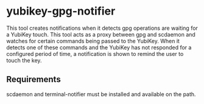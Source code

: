 # yubikey-gpg-notifier

This tool creates notifications when it detects gpg operations are waiting for a YubiKey touch.
This tool acts as a proxy between gpg and scdaemon and watches for certain commands being passed to the YubiKey.
When it detects one of these commands and the YubiKey has not responded for a configured period of time, a notification is shown to remind the user to touch the key.

## Requirements

scdaemon and terminal-notifier must be installed and available on the path.
